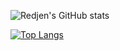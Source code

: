![Redjen's GitHub stats](https://github-readme-stats.vercel.app/api?username=redjen8&&count_private=trueshow_icons=true&theme=dracula)
  
[![Top Langs](https://github-readme-stats.vercel.app/api/top-langs/?username=redjen8)](https://github.com/anuraghazra/github-readme-stats)
